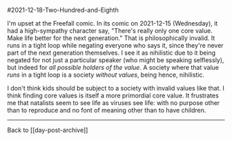 #2021-12-18-Two-Hundred-and-Eighth

I'm upset at the Freefall comic.  In its comic on 2021-12-15 (Wednesday), it had a high-sympathy character say, "There's really only one core value.  Make life better for the next generation."  That is philosophically invalid.  It runs in a tight loop while negating everyone who says it, since they're never part of the next generation themselves.  I see it as nihilistic due to it being negated for not just a particular speaker (who might be speaking selflessly), but indeed for *all possible holders of the value*.  A society where that value *runs* in a tight loop is a society *without values*, being hence, nihilistic.

I don't think kids should be subject to a society with invalid values like that.  I think finding core values is itself a more primordial core value.  It frustrates me that natalists seem to see life as viruses see life: with no purpose other than to reproduce and no font of meaning other than to have children.

---
Back to [[day-post-archive]]